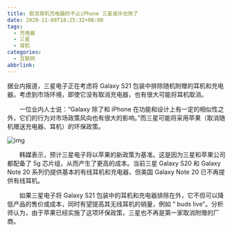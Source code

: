 ```yaml
---
title: 取消耳机充电器的不止iPhone 三星或许也快了
date: 2020-11-08T18:25:32+08:00
tags:
  - 充电器
  - 三星
  - 耳机
categories:
  - 互联网
abbrlink:
---
```


据业内报道，三星电子正在考虑将 Galaxy S21 包装中排除随机附赠的耳机和充电器。考虑到市场环境，即使它没有取消充电器，也有很大可能将耳机取消。

　　一位业内人士说：“Galaxy 除了和 iPhone 在功能和设计上有一定的相似性之外，它们的行为对市场政策风向也有很大的影响。”而三星可能将采用苹果（取消随机赠送充电器、耳机）的环保政策。

![img](https://cdn.jsdelivr.net/gh/yakeing/Documentation@main/Hexo/images/19b1-kcaeqzx5558083.jpg)

　　韩媒表示，预计三星电子将以苹果的新政策为基准。这是因为三星和苹果公司都配备了 5g 芯片组，从而产生了更高的成本。当前三星 Galaxy S20 和 Galaxy Note 20 系列仍提供基本的有线耳机和充电器，但美国 Galaxy Note 20 已不再提供有线耳机。

　　如果三星电子将 Galaxy S21 包装中的耳机和充电器排除在外，它不但可以降低产品的售价或成本，同时有望提高其无线耳机的销量，例如 “ buds live”。分析师认为，由于苹果已经实施了这项环保政策，三星也不再是第一家取消附赠的厂商。